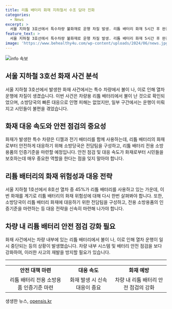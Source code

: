```yaml
---
title: 리튬 배터리 화재 지하철서 수조 담아 진화
categories:
  - News
excerpt: >
  서울 지하철 3호선에서 특수차량 불화재로 운행 차질 발생. 리튬 배터리 화재 5시간 후 완전 진화. 인명피해 없었지만 일부 구간 운행 지연. 소방당국, 리튬 배터리 화재 대응 전담팀 구성 및 소방용품 인증기준 마련 예고. (출처: 연합뉴스)
feature_text: >
  서울 지하철 3호선에서 특수차량 불화재로 운행 차질 발생. 리튬 배터리 화재 5시간 후 완전 진화. 인명피해 없었지만 일부 구간 운행 지연. 소방당국, 리튬 배터리 화재 대응 전담팀 구성 및 소방용품 인증기준 마련 예고. (출처: 연합뉴스)
image: 'https://www.behealthy4u.com/wp-content/uploads/2024/06/news.jpg'
---
```


<p><img src="https://www.behealthy4u.com/wp-content/uploads/2024/06/news.jpg" alt="info 속보" /></p>

<h2 data-ke-size="size26">서울 지하철 3호선 화재 사건 분석</h2>

<p data-ke-size="size16">서울 지하철 3호선에서 발생한 화재 사건에서는 특수 차량에서 불이 나, 이로 인해 열차 운행에 차질이 생겼습니다. 이번 사건은 차량용 리튬 배터리에서 불이 난 것으로 확인되었으며, 소방당국의 빠른 대응으로 인명 피해는 없었지만, 일부 구간에서는 운행이 미뤄지고 시민들이 불편을 겪었습니다.</p>

<h2 data-ke-size="size26">화재 대응 속도와 안전 점검의 중요성</h2>

<p data-ke-size="size16">화재가 발생한 특수 차량은 디젤과 전기 배터리를 함께 사용하는데, 리튬 배터리의 화재로부터 안전하게 대응하기 위해 소방당국은 전담팀을 구성하고, 리튬 배터리 전용 소방용품의 인증기준을 마련할 예정입니다. 안전 점검 및 대응 속도가 화재로부터 시민들을 보호하는데 매우 중요한 역할을 한다는 점을 잊지 말아야 합니다.</p>

<h2 data-ke-size="size26">리튬 배터리의 화재 위험성과 대응 전략</h2>

<p data-ke-size="size16">서울 지하철 1호선에서 8호선 열차 중 45%가 리튬 배터리를 사용하고 있는 가운데, 이번 화재를 계기로 리튬 배터리의 화재 위험성에 대해 다시 한번 살펴봐야 합니다. 또한, 소방당국이 리튬 배터리 화재에 대응하기 위한 전담팀을 구성하고, 전용 소방용품의 인증기준을 마련하는 등 대응 전략을 신속히 마련해 나가야 합니다.</p>

<h2 data-ke-size="size26">차량 내 리튬 배터리 안전 점검 강화 필요</h2>

<p data-ke-size="size16">화재 사건에서는 차량 내부에 있는 리튬 배터리에서 불이 나, 이로 인해 열차 운행이 일시 중단되는 등의 상황이 발생했습니다. 차량 내부 시스템 및 배터리 안전 점검을 보다 강화하여, 이러한 사고의 재발을 방지할 필요가 있습니다.</p>

<hr>

<table>
   <tbody>
      <tr>
         <td style="text-align: center; height: 17px;"><b>안전 대책 마련</b></td>
         <td style="text-align: center; height: 17px;"><b>대응 속도</b></td>
         <td style="text-align: center; height: 17px;"><b>화재 예방</b></td>
      </tr>
      <tr>
         <td style="text-align: center; height: 17px;">리튬 배터리 전용 소방용품 인증기준 마련</td>
         <td style="text-align: center; height: 17px;">화재 발생 시 신속 대응이 중요</td>
         <td style="text-align: center; height: 17px;">차량 내 리튬 배터리 안전 점검의 강화</td>
      </tr>
   </tbody>
</table>
생생한 뉴스, <a href="https://opensis.kr" rel="dofollow">opensis.kr</a>


